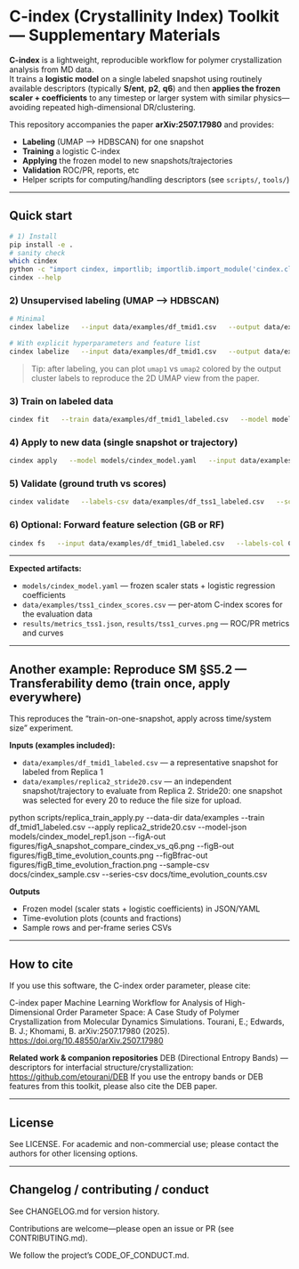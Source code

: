 # C-index (Crystallinity Index) Toolkit — Supplementary Materials

**C-index** is a lightweight, reproducible workflow for polymer crystallization analysis from MD data.  
It trains a **logistic model** on a single labeled snapshot using routinely available descriptors (typically **S/ent**, **p2**, **q6**) and then **applies the frozen scaler + coefficients** to any timestep or larger system with similar physics—avoiding repeated high-dimensional DR/clustering.

This repository accompanies the paper **arXiv:2507.17980** and provides:
- **Labeling** (UMAP --> HDBSCAN) for one snapshot  
- **Training** a logistic C-index 
- **Applying** the frozen model to new snapshots/trajectories  
- **Validation** ROC/PR, reports, etc  
- Helper scripts for computing/handling descriptors (see `scripts/`, `tools/`)

---

## Quick start

```bash
# 1) Install
pip install -e .
# sanity check
which cindex
python -c "import cindex, importlib; importlib.import_module('cindex.cli')"
cindex --help
```

### 2) Unsupervised labeling (UMAP --> HDBSCAN)

```bash
# Minimal
cindex labelize   --input data/examples/df_tmid1.csv   --output data/examples/df_tmid1_labeled.csv

# With explicit hyperparameters and feature list
cindex labelize   --input data/examples/df_tmid1.csv   --output data/examples/df_tmid1_labeled.csv   --features ent p2 q2 q4 q6 q8 q10 S_band1 S_band2 S_band3 S_band4 S_band5 S_band6 h v   --n-neighbors 10   --min-dist 0.01   --umap-metric manhattan   --random-state 11   --min-cluster-size 180   --min-samples 70   --hdb-metric euclidean
```

> Tip: after labeling, you can plot `umap1` vs `umap2` colored by the output cluster labels to reproduce the 2D UMAP view from the paper.

### 3) Train on labeled data

```bash
cindex fit   --train data/examples/df_tmid1_labeled.csv   --model models/cindex_model.yaml   --class-col Cluster_Label   --features ent q6 p2     # use 'S q6 p2' if your column is named S instead of ent
```

### 4) Apply to new data (single snapshot or trajectory)

```bash
cindex apply   --model models/cindex_model.yaml   --input data/examples/df_tss1.csv   --output data/examples/tss1_cindex_scores.csv
```

### 5) Validate (ground truth vs scores)

```bash
cindex validate   --labels-csv data/examples/df_tss1_labeled.csv   --scores-csv data/examples/tss1_cindex_scores.csv   --labels-col Cluster_Label   --score-col Cidx   --key-cols atom_id   --report results/metrics_tss1.json   --plot results/tss1_curves.png
```

### 6) Optional: Forward feature selection (GB or RF)

```bash
cindex fs   --input data/examples/df_tmid1_labeled.csv   --labels-col Cluster_Label   --estimator gb   --history-csv docs/fs_history.csv   --report docs/fs_report.json
```

---


**Expected artifacts:**
- `models/cindex_model.yaml` — frozen scaler stats + logistic regression coefficients  
- `data/examples/tss1_cindex_scores.csv` — per-atom C-index scores for the evaluation data  
- `results/metrics_tss1.json`, `results/tss1_curves.png` — ROC/PR metrics and curves

---


## Another example: Reproduce **SM §S5.2** — Transferability demo (train once, apply everywhere)

This reproduces the “train-on-one-snapshot, apply across time/system size” experiment.

**Inputs (examples included):**
- `data/examples/df_tmid1_labeled.csv` — a representative snapshot for labeled from Replica 1  
- `data/examples/replica2_stride20.csv` — an independent snapshot/trajectory to evaluate from Replica 2. Stride20: one snapshot was selected for every 20 to reduce the file size for upload.


python scripts/replica_train_apply.py   --data-dir data/examples   --train df_tmid1_labeled.csv   --apply replica2_stride20.csv   --model-json models/cindex_model_rep1.json   --figA-out figures/figA_snapshot_compare_cindex_vs_q6.png   --figB-out figures/figB_time_evolution_counts.png   --figBfrac-out figures/figB_time_evolution_fraction.png   --sample-csv docs/cindex_sample.csv   --series-csv docs/time_evolution_counts.csv


**Outputs**
- Frozen model (scaler stats + logistic coefficients) in JSON/YAML
- Time-evolution plots (counts and fractions)
- Sample rows and per-frame series CSVs

---


## How to cite

If you use this software, the C-index order parameter, please cite:

C-index paper
Machine Learning Workflow for Analysis of High-Dimensional Order Parameter Space: A Case Study of Polymer Crystallization from Molecular Dynamics Simulations.
Tourani, E.; Edwards, B. J.; Khomami, B.
arXiv:2507.17980 (2025). https://doi.org/10.48550/arXiv.2507.17980

**Related work & companion repositories**
DEB (Directional Entropy Bands) — descriptors for interfacial structure/crystallization:
https://github.com/etourani/DEB
If you use the entropy bands or DEB features from this toolkit, please also cite the DEB paper.

---

## License

See LICENSE. For academic and non-commercial use; please contact the authors for other licensing options.

---

## Changelog / contributing / conduct

See CHANGELOG.md for version history.

Contributions are welcome—please open an issue or PR (see CONTRIBUTING.md).

We follow the project’s CODE_OF_CONDUCT.md.

